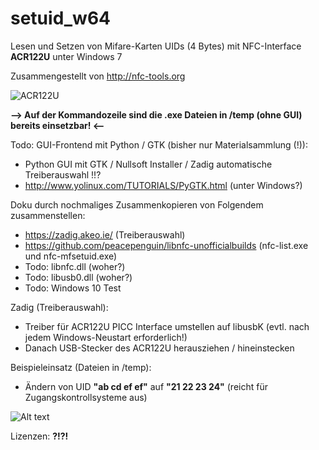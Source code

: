 # setuid_w64
Lesen und Setzen von Mifare-Karten UIDs (4 Bytes) mit NFC-Interface **ACR122U** unter Windows 7

Zusammengestellt von http://nfc-tools.org

![ACR122U](https://encrypted-tbn0.gstatic.com/images?q=tbn:ANd9GcQZ3LIqSONXUmsjX91ytZOBTPmT7ahA_39kds4XQ4eEChJEk7yGCA)

**--> Auf der Kommandozeile sind die .exe Dateien in /temp (ohne GUI) bereits einsetzbar! <--**

Todo: GUI-Frontend mit Python / GTK (bisher nur Materialsammlung (!)):
* Python GUI mit GTK / Nullsoft Installer / Zadig automatische Treiberauswahl !!?
* http://www.yolinux.com/TUTORIALS/PyGTK.html (unter Windows?)

Doku durch nochmaliges Zusammenkopieren von Folgendem zusammenstellen:
* https://zadig.akeo.ie/ (Treiberauswahl)
* https://github.com/peacepenguin/libnfc-unofficialbuilds (nfc-list.exe und nfc-mfsetuid.exe)
* Todo: libnfc.dll (woher?)
* Todo: libusb0.dll (woher?)
* Todo: Windows 10 Test

Zadig (Treiberauswahl):
* Treiber für ACR122U PICC Interface umstellen auf libusbK (evtl. nach jedem Windows-Neustart erforderlich!)
* Danach USB-Stecker des ACR122U herausziehen / hineinstecken

Beispieleinsatz (Dateien in /temp): 
* Ändern von UID **"ab cd ef ef"** auf **"21 22 23 24"** (reicht für Zugangskontrollsysteme aus)

![Alt text](https://github.com/mongoq/wsetuid/blob/master/temp/example_use.png?raw=true "Usage")
 
 Lizenzen: **?!?!**
